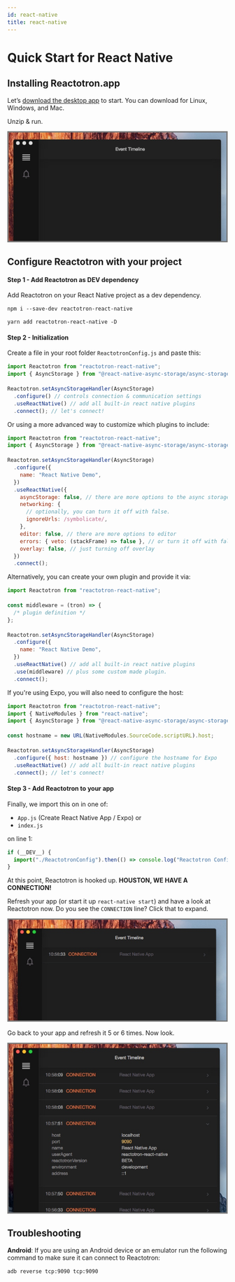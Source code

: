 ```yaml
---
id: react-native
title: react-native
---
```


# Quick Start for React Native

## Installing Reactotron.app

Let’s [download the desktop app](https://github.com/infinitered/reactotron/releases?q=reactotron-app&expanded=true) to start. You can download for Linux, Windows, and Mac.

Unzip & run.

![Installing The App](./images/react-js/installing.jpg)

## Configure Reactotron with your project

#### **Step 1 - Add Reactotron as DEV dependency**

Add Reactotron on your React Native project as a dev dependency.

```
npm i --save-dev reactotron-react-native
```

```
yarn add reactotron-react-native -D
```

#### **Step 2 - Initialization**

Create a file in your root folder `ReactotronConfig.js` and paste this:

```js
import Reactotron from "reactotron-react-native";
import { AsyncStorage } from "@react-native-async-storage/async-storage";

Reactotron.setAsyncStorageHandler(AsyncStorage)
  .configure() // controls connection & communication settings
  .useReactNative() // add all built-in react native plugins
  .connect(); // let's connect!
```

Or using a more advanced way to customize which plugins to include:

```js
import Reactotron from "reactotron-react-native";
import { AsyncStorage } from "@react-native-async-storage/async-storage";

Reactotron.setAsyncStorageHandler(AsyncStorage)
  .configure({
    name: "React Native Demo",
  })
  .useReactNative({
    asyncStorage: false, // there are more options to the async storage.
    networking: {
      // optionally, you can turn it off with false.
      ignoreUrls: /symbolicate/,
    },
    editor: false, // there are more options to editor
    errors: { veto: (stackFrame) => false }, // or turn it off with false
    overlay: false, // just turning off overlay
  })
  .connect();
```

Alternatively, you can create your own plugin and provide it via:

```js
import Reactotron from "reactotron-react-native";

const middleware = (tron) => {
  /* plugin definition */
};

Reactotron.setAsyncStorageHandler(AsyncStorage)
  .configure({
    name: "React Native Demo",
  })
  .useReactNative() // add all built-in react native plugins
  .use(middleware) // plus some custom made plugin.
  .connect();
```

If you're using Expo, you will also need to configure the host:

```js
import Reactotron from "reactotron-react-native";
import { NativeModules } from "react-native";
import { AsyncStorage } from "@react-native-async-storage/async-storage";

const hostname = new URL(NativeModules.SourceCode.scriptURL).host;

Reactotron.setAsyncStorageHandler(AsyncStorage)
  .configure({ host: hostname }) // configure the hostname for Expo
  .useReactNative() // add all built-in react native plugins
  .connect(); // let's connect!
```

#### **Step 3 - Add Reactotron to your app**

Finally, we import this on in one of:

- `App.js` (Create React Native App / Expo) or
- `index.js`

on line 1:

```js
if (__DEV__) {
  import("./ReactotronConfig").then(() => console.log("Reactotron Configured"));
}
```

At this point, Reactotron is hooked up. **HOUSTON, WE HAVE A CONNECTION!**

Refresh your app (or start it up `react-native start`) and have a look at Reactotron now. Do you see the `CONNECTION` line? Click that to expand.

![We Have Contact](./images/react-native/first-connect.jpg)

Go back to your app and refresh it 5 or 6 times. Now look.

![Chatty](./images/react-native/spammy.jpg)

## Troubleshooting

**Android**: If you are using an Android device or an emulator run the following command to make sure it can connect to Reactotron:

```
adb reverse tcp:9090 tcp:9090
```
